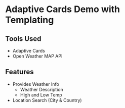 # Adaptive Cards Demo with Templating

## Tools Used

- Adaptive Cards
- Open Weather MAP API

## Features

- Provides Weather Info
  - Weather Description
  - High and Low Temp
- Location Search (City & Country)

